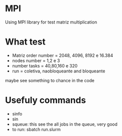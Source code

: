 # MPI
Using MPI library for test matriz multiplication
# What test
- Matriz order number = 2048, 4096, 8192 e 16.384
- nodes number = 1,2 e 3
- number tasks = 40,80,160 e 320
- run = coletiva, naobloqueante and bloqueante

maybe see something to chance in the code

# Usefuly commands
- sinfo
- sin
- squeue: this see the all jobs in the queue, very good
- to run: sbatch run.slurm
